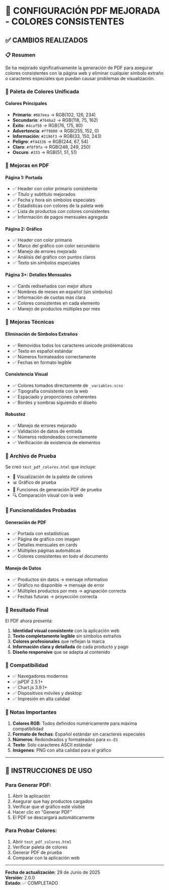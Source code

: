 # 🎨 CONFIGURACIÓN PDF MEJORADA - COLORES CONSISTENTES

## ✅ CAMBIOS REALIZADOS

### 📋 Resumen
Se ha mejorado significativamente la generación de PDF para asegurar colores consistentes con la página web y eliminar cualquier símbolo extraño o caracteres especiales que puedan causar problemas de visualización.

### 🎨 Paleta de Colores Unificada

#### Colores Principales
- **Primario**: `#667eea` → RGB(102, 126, 234)
- **Secundario**: `#764ba2` → RGB(118, 75, 162)
- **Éxito**: `#4caf50` → RGB(76, 175, 80)
- **Advertencia**: `#ff9800` → RGB(255, 152, 0)
- **Información**: `#2196f3` → RGB(33, 150, 243)
- **Peligro**: `#f44336` → RGB(244, 67, 54)
- **Claro**: `#f8f9fa` → RGB(248, 249, 250)
- **Oscuro**: `#333` → RGB(51, 51, 51)

### 📄 Mejoras en PDF

#### Página 1: Portada
- ✅ Header con color primario consistente
- ✅ Título y subtítulo mejorados
- ✅ Fecha y hora sin símbolos especiales
- ✅ Estadísticas con colores de la paleta web
- ✅ Lista de productos con colores consistentes
- ✅ Información de pagos mensuales agregada

#### Página 2: Gráfico
- ✅ Header con color primario
- ✅ Marco del gráfico con color secundario
- ✅ Manejo de errores mejorado
- ✅ Análisis del gráfico con puntos claros
- ✅ Texto sin símbolos especiales

#### Página 3+: Detalles Mensuales
- ✅ Cards rediseñados con mejor altura
- ✅ Nombres de meses en español (sin símbolos)
- ✅ Información de cuotas más clara
- ✅ Colores consistentes en cada elemento
- ✅ Manejo de productos múltiples por mes

### 🔧 Mejoras Técnicas

#### Eliminación de Símbolos Extraños
- ✅ Removidos todos los caracteres unicode problemáticos
- ✅ Texto en español estándar
- ✅ Números formateados correctamente
- ✅ Fechas en formato legible

#### Consistencia Visual
- ✅ Colores tomados directamente de `_variables.scss`
- ✅ Tipografía consistente con la web
- ✅ Espaciado y proporciones coherentes
- ✅ Bordes y sombras siguiendo el diseño

#### Robustez
- ✅ Manejo de errores mejorado
- ✅ Validación de datos de entrada
- ✅ Números redondeados correctamente
- ✅ Verificación de existencia de elementos

### 🧪 Archivo de Prueba

Se creó `test_pdf_colores.html` que incluye:
- 🎨 Visualización de la paleta de colores
- 📊 Gráfico de prueba
- 📄 Funciones de generación PDF de prueba
- 🔍 Comparación visual con la web

### 📱 Funcionalidades Probadas

#### Generación de PDF
- ✅ Portada con estadísticas
- ✅ Página de gráfico con imagen
- ✅ Detalles mensuales en cards
- ✅ Múltiples páginas automáticas
- ✅ Colores consistentes en todo el documento

#### Manejo de Datos
- ✅ Productos sin datos → mensaje informativo
- ✅ Gráfico no disponible → mensaje de error
- ✅ Múltiples productos por mes → agrupación correcta
- ✅ Fechas futuras → proyección correcta

### 🎯 Resultado Final

El PDF ahora presenta:
1. **Identidad visual consistente** con la aplicación web
2. **Texto completamente legible** sin símbolos extraños
3. **Colores profesionales** que reflejan la marca
4. **Información clara y detallada** de cada producto y pago
5. **Diseño responsive** que se adapta al contenido

### 🔄 Compatibilidad

- ✅ Navegadores modernos
- ✅ jsPDF 2.5.1+
- ✅ Chart.js 3.9.1+
- ✅ Dispositivos móviles y desktop
- ✅ Impresión en alta calidad

### 📝 Notas Importantes

1. **Colores RGB**: Todos definidos numéricamente para máxima compatibilidad
2. **Formato de fechas**: Español estándar sin caracteres especiales
3. **Números**: Redondeados y formateados para `es-ES`
4. **Texto**: Solo caracteres ASCII estándar
5. **Imágenes**: PNG con alta calidad para el gráfico

---

## 🚀 INSTRUCCIONES DE USO

### Para Generar PDF:
1. Abrir la aplicación
2. Asegurar que hay productos cargados
3. Verificar que el gráfico esté visible
4. Hacer clic en "Generar PDF"
5. El PDF se descargará automáticamente

### Para Probar Colores:
1. Abrir `test_pdf_colores.html`
2. Verificar paleta de colores
3. Generar PDF de prueba
4. Comparar con la aplicación web

---

**Fecha de actualización**: 29 de Junio de 2025  
**Versión**: 2.0.0  
**Estado**: ✅ COMPLETADO
